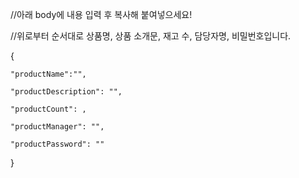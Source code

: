 //아래 body에 내용 입력 후 복사해 붙여넣으세요!

//위로부터 순서대로 상품명, 상품 소개문, 재고 수, 담당자명, 비밀번호입니다.


{

    "productName":"",

    "productDescription": "", 

    "productCount": , 

    "productManager": "", 

    "productPassword": ""

}
